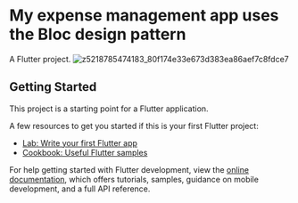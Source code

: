 # My expense management app uses the Bloc design pattern

A Flutter project.
![z5218785474183_80f174e33e673d383ea86aef7c8fdce7](https://github.com/nguyenv14/CalculateBlocPattern/assets/93300929/7ef94114-13b2-4257-b6ca-14a57878a971)


## Getting Started

This project is a starting point for a Flutter application.

A few resources to get you started if this is your first Flutter project:

- [Lab: Write your first Flutter app](https://docs.flutter.dev/get-started/codelab)
- [Cookbook: Useful Flutter samples](https://docs.flutter.dev/cookbook)

For help getting started with Flutter development, view the
[online documentation](https://docs.flutter.dev/), which offers tutorials,
samples, guidance on mobile development, and a full API reference.

